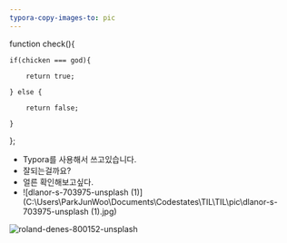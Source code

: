 ```yaml
---
typora-copy-images-to: pic
---
```


function check(){

	if(chicken === god){
	
		return true;
	
	} else {
	
		return false;
	
	}

};



- Typora를 사용해서 쓰고있습니다.
- 잘되는걸까요?
- 얼른 확인해보고싶다.
- ![dlanor-s-703975-unsplash (1)](C:\Users\ParkJunWoo\Documents\Codestates\TIL\TIL\pic\dlanor-s-703975-unsplash (1).jpg)





![roland-denes-800152-unsplash](C:\Users\ParkJunWoo\Desktop\roland-denes-800152-unsplash.jpg)